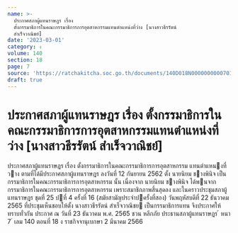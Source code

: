 ```yaml
---
name: >-
  ประกาศสภาผู้แทนราษฎร เรื่อง
  ตั้งกรรมาธิการในคณะกรรมาธิการการอุตสาหกรรมแทนตำแหน่งที่ว่าง [นางสาวธีรรัตน์
  สำเร็จวาณิชย์]
date: '2023-03-01'
category: ง
volume: 140
section: 18
page: 7
source: 'https://ratchakitcha.soc.go.th/documents/140D018N0000000000701.pdf'
draft: true
---
```


# ประกาศสภาผู้แทนราษฎร เรื่อง ตั้งกรรมาธิการในคณะกรรมาธิการการอุตสาหกรรมแทนตำแหน่งที่ว่าง [นางสาวธีรรัตน์ สำเร็จวาณิชย์]

ประกาศสภาผู้แทนราษฎร เรื่อง ตั้งกรรมาธิการในคณะกรรมาธิการการอุตสาหกรรม แทนตําแหนงที่วาง ตามที่ได้มีประกาศสภาผู้แทนราษฎร ลงวันที่ 12 กันยายน 2562 ตั้ง นายนิยม ชางพินิจ เป็นกรรมาธิการในคณะกรรมาธิการการอุตสาหกรรม นั้น เนื่องจาก นายนิยม ชางพินิจ ได้พนจากกรรมาธิการในคณะกรรมาธิการการอุตสาหกรรม เพราะสมาชิกภาพสิ้นสุดลง และในคราวประชุมสภาผู้แทนราษฎร ชุดที่ 25 ปที่ 4 ครั้งที่ 16 (สมัยสามัญประจําปครั้งที่สอง) วันพฤหัสบดีที่ 22 ธันวาคม 2565 ที่ประชุมเห็นชอบให้ตั้ง นางสาวธีรรัตน์ สําเร็จวาณิชย เป็นกรรมาธิการแทน จึงประกาศให้ทราบทั่วกัน ประกาศ ณ วันที่ 23 ธันวาคม พ.ศ. 2565 ชวน หลีกภัย ประธานสภาผู้แทนราษฎร ้ หนา 7 ่ เลม 140 ตอนที่ 18 ง ราชกิจจานุเบกษา 2 มีนาคม 2566
